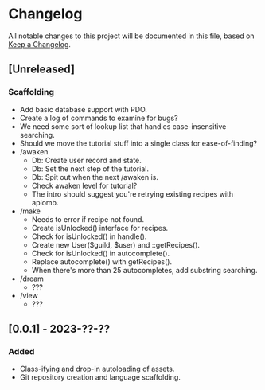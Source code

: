 
# Changelog
All notable changes to this project will be documented in this file,
based on [Keep a Changelog](https://keepachangelog.com/en/1.1.0/).

## [Unreleased]

### Scaffolding

- Add basic database support with PDO.
- Create a log of commands to examine for bugs?
- We need some sort of lookup list that handles case-insensitive searching.
- Should we move the tutorial stuff into a single class for ease-of-finding?
- /awaken
  - Db: Create user record and state.
  - Db: Set the next step of the tutorial.
  - Db: Spit out when the next /awaken is.
  - Check awaken level for tutorial?
  - The intro should suggest you're retrying existing recipes with aplomb.
- /make
  - Needs to error if recipe not found.
  - Create isUnlocked() interface for recipes.
  - Check for isUnlocked() in handle().
  - Create new User($guild, $user) and ::getRecipes().
  - Check for isUnlocked() in autocomplete().
  - Replace autocomplete() with getRecipes().
  - When there's more than 25 autocompletes, add substring searching.
- /dream
  - ???
- /view
  - ???

## [0.0.1] - 2023-??-??

### Added

- Class-ifying and drop-in autoloading of assets.
- Git repository creation and language scaffolding.
